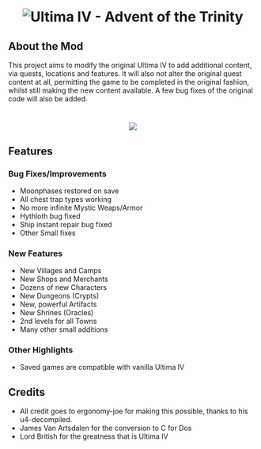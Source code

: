 <h1 align="center">
  <img src="https://raw.githubusercontent.com/cambragol/ultima-IV-trinity/master/Art/Ultima_IV_Advent_Trinity.png" alt="Ultima IV - Advent of the Trinity"/><br>
</h1>

## About the Mod

This project aims to modify the original Ultima IV to add additional content, via quests, locations and features. It will also not alter the original quest content at all, permitting the game to be completed in the original fashion, whilst still making the new content available. A few bug fixes of the original code will also be added.

<h1 align="center">
  <img src="https://cambragol.github.io/ultima-IV-trinity/images/title.jpg"/><br>
</h1>

## Features

### Bug Fixes/Improvements
  * Moonphases restored on save
  * All chest trap types working
  * No more infinite Mystic Weaps/Armor
  * Hythloth bug fixed
  * Ship instant repair bug fixed
  * Other Small fixes
  
### New Features
  * New Villages and Camps
  * New Shops and Merchants
  * Dozens of new Characters
  * New Dungeons (Crypts)
  * New, powerful Artifacts
  * New Shrines (Oracles)
  * 2nd levels for all Towns
  * Many other small additions
  
### Other Highlights
  * Saved games are compatible with vanilla Ultima IV
  
## Credits
  * All credit goes to ergonomy-joe for making this possible, thanks to his u4-decompiled.
  * James Van Artsdalen for the conversion to C for Dos
  * Lord British for the greatness that is Ultima IV

